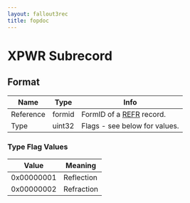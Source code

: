 ```yaml
---
layout: fallout3rec
title: fopdoc
---
```

XPWR Subrecord
==========

## Format

Name | Type | Info
-----|------|-----
Reference | formid | FormID of a [REFR](../REFR.md) record.
Type | uint32 | Flags - see below for values.
 
### Type Flag Values

Value | Meaning
------|--------
0x00000001 | Reflection
0x00000002 | Refraction
